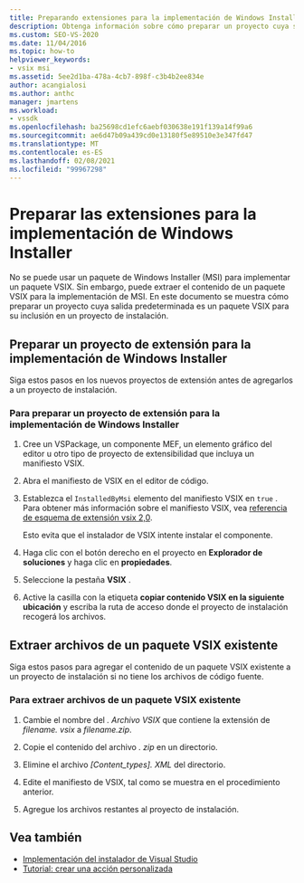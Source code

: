 ```yaml
---
title: Preparando extensiones para la implementación de Windows Installer | Microsoft Docs
description: Obtenga información sobre cómo preparar un proyecto cuya salida predeterminada sea un paquete VSIX para su inclusión en un proyecto de instalación.
ms.custom: SEO-VS-2020
ms.date: 11/04/2016
ms.topic: how-to
helpviewer_keywords:
- vsix msi
ms.assetid: 5ee2d1ba-478a-4cb7-898f-c3b4b2ee834e
author: acangialosi
ms.author: anthc
manager: jmartens
ms.workload:
- vssdk
ms.openlocfilehash: ba25698cd1efc6aebf030638e191f139a14f99a6
ms.sourcegitcommit: ae6d47b09a439cd0e13180f5e89510e3e347fd47
ms.translationtype: MT
ms.contentlocale: es-ES
ms.lasthandoff: 02/08/2021
ms.locfileid: "99967298"
---
```

# <a name="prepare-extensions-for-windows-installer-deployment"></a>Preparar las extensiones para la implementación de Windows Installer
No se puede usar un paquete de Windows Installer (MSI) para implementar un paquete VSIX. Sin embargo, puede extraer el contenido de un paquete VSIX para la implementación de MSI. En este documento se muestra cómo preparar un proyecto cuya salida predeterminada es un paquete VSIX para su inclusión en un proyecto de instalación.

## <a name="prepare-an-extension-project-for-windows-installer-deployment"></a>Preparar un proyecto de extensión para la implementación de Windows Installer
 Siga estos pasos en los nuevos proyectos de extensión antes de agregarlos a un proyecto de instalación.

### <a name="to-prepare-an-extension-project-for-windows-installer-deployment"></a>Para preparar un proyecto de extensión para la implementación de Windows Installer

1. Cree un VSPackage, un componente MEF, un elemento gráfico del editor u otro tipo de proyecto de extensibilidad que incluya un manifiesto VSIX.

2. Abra el manifiesto de VSIX en el editor de código.

3. Establezca el `InstalledByMsi` elemento del manifiesto VSIX en `true` . Para obtener más información sobre el manifiesto VSIX, vea [referencia de esquema de extensión vsix 2,0](../extensibility/vsix-extension-schema-2-0-reference.md).

     Esto evita que el instalador de VSIX intente instalar el componente.

4. Haga clic con el botón derecho en el proyecto en **Explorador de soluciones** y haga clic en **propiedades**.

5. Seleccione la pestaña **VSIX** .

6. Active la casilla con la etiqueta **copiar contenido VSIX en la siguiente ubicación** y escriba la ruta de acceso donde el proyecto de instalación recogerá los archivos.

## <a name="extract-files-from-an-existing-vsix-package"></a>Extraer archivos de un paquete VSIX existente
 Siga estos pasos para agregar el contenido de un paquete VSIX existente a un proyecto de instalación si no tiene los archivos de código fuente.

### <a name="to-extract-files-from-an-existing-vsix-package"></a>Para extraer archivos de un paquete VSIX existente

1. Cambie el nombre del *. Archivo VSIX* que contiene la extensión de *filename. vsix* a *filename.zip*.

2. Copie el contenido del archivo *. zip* en un directorio.

3. Elimine el archivo *[Content_types]. XML* del directorio.

4. Edite el manifiesto de VSIX, tal como se muestra en el procedimiento anterior.

5. Agregue los archivos restantes al proyecto de instalación.

## <a name="see-also"></a>Vea también
- [Implementación del instalador de Visual Studio](/previous-versions/2kt85ked(v=vs.120))
- [Tutorial: crear una acción personalizada](/previous-versions/visualstudio/visual-studio-2010/d9k65z2d(v=vs.100))